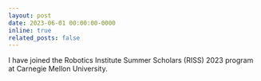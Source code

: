 ```yaml
---
layout: post
date: 2023-06-01 00:00:00-0000
inline: true
related_posts: false
---
```


I have joined the Robotics Institute Summer Scholars (RISS) 2023 program at Carnegie Mellon University.
